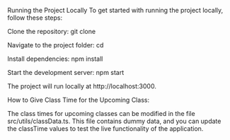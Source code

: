 Running the Project Locally
To get started with running the project locally, follow these steps:

Clone the repository:
git clone <repository-url>

Navigate to the project folder:
cd <project-folder-name>

Install dependencies:
npm install

Start the development server:
npm start

The project will run locally at http://localhost:3000.



How to Give Class Time for the Upcoming Class:

The class times for upcoming classes can be modified in the file src/utils/classData.ts. This file contains dummy data, and you can update the classTime values to test the live functionality of the application.
